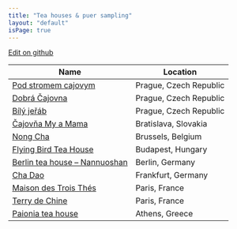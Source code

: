 ```yaml
---
title: "Tea houses & puer sampling"
layout: "default"
isPage: true
---
```


[Edit on github](https://github.com/bleadof/puer-tea-houses/edit/master/src/render/index.html.md)

Name                                                                             | Location
---------------------------------------------------------------------------------|-----------------------
[Pod stromem cajovym](http://www.cajovnapodstromem.cz/)                          | Prague, Czech Republic
[Dobrá Čajovna ](https://en.wikipedia.org/wiki/Dobr%C3%A1_%C4%8Dajovna)          | Prague, Czech Republic
[Bílý jeřáb](http://bily-jerab.cz/index.php/en/cajovna)                          | Prague, Czech Republic
[Čajovňa My a Mama](https://m.facebook.com/CajovnaMyAMama)                       | Bratislava, Slovakia
[Nong Cha](http://steepster.com/places/3146-nong-cha-brussels-brussels)          | Brussels, Belgium
[Flying Bird Tea House](http://www.flyingbirdteahouse.co.hu/)                    | Budapest, Hungary
[Berlin tea house – Nannuoshan](http://www.nannuoshan.org/pages/berlin-tea-shop) | Berlin, Germany
[Cha Dao](http://www.chadao.de/)                                                 | Frankfurt, Germany
[Maison des Trois Thés](http://maisondestroisthes.com/)                          | Paris, France
[Terry de Chine](http://www.terredechine.com/fr/la-boutique)                     | Paris, France
[Paionia tea house](http://www.teachat.com/viewtopic.php?f=17&t=9883)            | Athens, Greece
